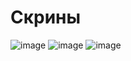 # Скрины
![image](https://github.com/SQuazar/Accounting/assets/67743907/2ce462d7-88b6-4359-b9b4-4a0f66b0761e)
![image](https://github.com/SQuazar/Accounting/assets/67743907/dea1dab9-dd30-47ac-931c-e7c62d9ed114)
![image](https://github.com/SQuazar/Accounting/assets/67743907/348a84fe-4506-418d-a094-27024b6d20c1)
